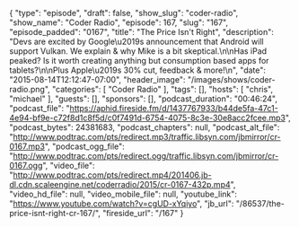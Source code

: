 {
  "type": "episode",
  "draft": false,
  "show_slug": "coder-radio",
  "show_name": "Coder Radio",
  "episode": 167,
  "slug": "167",
  "episode_padded": "0167",
  "title": "The Price Isn't Right",
  "description": "Devs are excited by Google\u2019s announcement that Android will support Vulkan. We explain & why Mike is a bit skeptical.\n\nHas iPad peaked? Is it worth creating anything but consumption based apps for tablets?\n\nPlus Apple\u2019s 30% cut, feedback & more!\n",
  "date": "2015-08-14T12:12:47-07:00",
  "header_image": "/images/shows/coder-radio.png",
  "categories": [
    "Coder Radio"
  ],
  "tags": [],
  "hosts": [
    "chris",
    "michael"
  ],
  "guests": [],
  "sponsors": [],
  "podcast_duration": "00:46:24",
  "podcast_file": "https://aphid.fireside.fm/d/1437767933/b44de5fa-47c1-4e94-bf9e-c72f8d1c8f5d/c0f7491d-6754-4075-8c3e-30e8acc2fcee.mp3",
  "podcast_bytes": 24381683,
  "podcast_chapters": null,
  "podcast_alt_file": "http://www.podtrac.com/pts/redirect.mp3/traffic.libsyn.com/jbmirror/cr-0167.mp3",
  "podcast_ogg_file": "http://www.podtrac.com/pts/redirect.ogg/traffic.libsyn.com/jbmirror/cr-0167.ogg",
  "video_file": "http://www.podtrac.com/pts/redirect.mp4/201406.jb-dl.cdn.scaleengine.net/coderradio/2015/cr-0167-432p.mp4",
  "video_hd_file": null,
  "video_mobile_file": null,
  "youtube_link": "https://www.youtube.com/watch?v=cgUD-xYqiyo",
  "jb_url": "/86537/the-price-isnt-right-cr-167/",
  "fireside_url": "/167"
}

